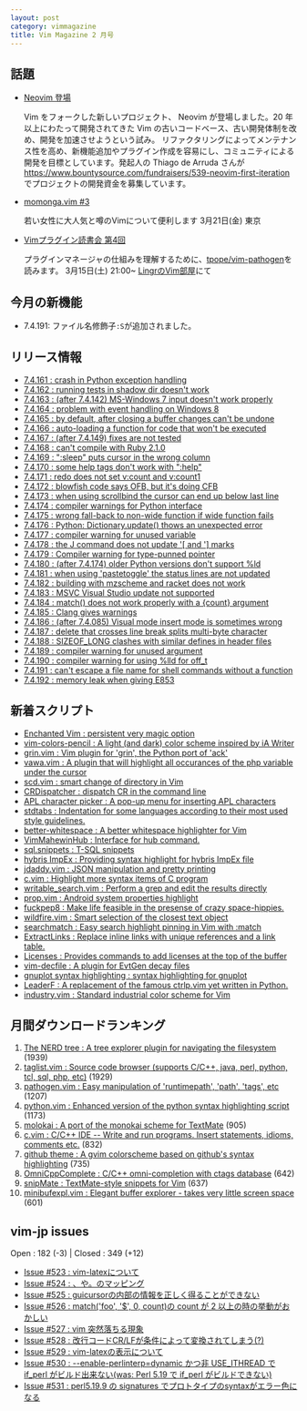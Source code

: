 ```yaml
---
layout: post
category: vimmagazine
title: Vim Magazine 2 月号
---
```


## 話題

- [Neovim 登場](http://neovim.org/)

  Vim をフォークした新しいプロジェクト、 Neovim が登場しました。20 年以上にわたって開発されてきた Vim の古いコードベース、古い開発体制を改め、開発を加速させようという試み。 リファクタリングによってメンテナンス性を高め、新機能追加やプラグイン作成を容易にし、コミュニティによる開発を目標としています。発起人の Thiago de Arruda さんが <https://www.bountysource.com/fundraisers/539-neovim-first-iteration> でプロジェクトの開発資金を募集しています。

- [momonga.vim #3](http://partake.in/events/52a7b249-5183-4f1a-9e4f-22c1f0e436a5)

  若い女性に大人気と噂のVimについて便利します 3月21日(金) 東京

- [Vimプラグイン読書会 第4回](http://haya14busa.github.io/reading-vimplugin/)

  プラグインマネージャの仕組みを理解するために、[tpope/vim-pathogen](https://github.com/tpope/vim-pathogen)を読みます。
  3月15日(土) 21:00~ [LingrのVim部屋](http://lingr.com/room/vim)にて

## 今月の新機能

- 7.4.191: ファイル名修飾子`:S`が追加されました。

## リリース情報

- [7.4.161 : crash in Python exception handling](https://github.com/vim/vim/commit/4315f26500934bff48ed9bda85d2c9db0c8c73f7)
- [7.4.162 : running tests in shadow dir doesn't work](https://github.com/vim/vim/commit/09edc46d01ee0804e29594738c5b86a8a2c06ca0)
- [7.4.163 : (after 7.4.142) MS-Windows 7 input doesn't work properly](https://github.com/vim/vim/commit/f50eb7882e89a6ec1670a0377224f174c7899338)
- [7.4.164 : problem with event handling on Windows 8](https://github.com/vim/vim/commit/dd415a6c5acf5c7c054a16331b34f6b84f9c004d)
- [7.4.165 : by default, after closing a buffer changes can't be undone](https://github.com/vim/vim/commit/767568846b322a52cfbf21f048b1e9e968e393c5)
- [7.4.166 : auto-loading a function for code that won't be executed](https://github.com/vim/vim/commit/f31ecce97eb2aa77a9f43725710af0619e409035)
- [7.4.167 : (after 7.4.149) fixes are not tested](https://github.com/vim/vim/commit/4f943c09a5f09b330d92177ab50b5dd2a7986836)
- [7.4.168 : can't compile with Ruby 2.1.0](https://github.com/vim/vim/commit/a1a118b159ae9555a7fdce3d707ddc3064717067)
- [7.4.169 : ":sleep" puts cursor in the wrong column](https://github.com/vim/vim/commit/10395d8d6c9f85d5af42d30fb5bd2225bd8ef626)
- [7.4.170 : some help tags don't work with ":help"](https://github.com/vim/vim/commit/c467d9b2745642df836e89c026b2e84d9b227b59)
- [7.4.171 : redo does not set v:count and v:count1](https://github.com/vim/vim/commit/0a36fece9234d423aa5e35a8df1e33b3f79e9ede)
- [7.4.172 : blowfish code says OFB, but it's doing CFB](https://github.com/vim/vim/commit/4d504a3e11c42ca1f7ad29848b943eb1537283cb)
- [7.4.173 : when using scrollbind the cursor can end up below last line](https://github.com/vim/vim/commit/12a0f22340ef1b0fa9a4e96d918e282c3d9c2c4e)
- [7.4.174 : compiler warnings for Python interface](https://github.com/vim/vim/commit/3b5226121ddefaa51c1dbb844bfb7124386fe4a8)
- [7.4.175 : wrong fall-back to non-wide function if wide function fails](https://github.com/vim/vim/commit/cd981f2e0f00613a63b46e1e6b5227d5993ba994)
- [7.4.176 : Python: Dictionary.update() thows an unexpected error](https://github.com/vim/vim/commit/2d5f38ff10a955058416b93aae774aeef1c34486)
- [7.4.177 : compiler warning for unused variable](https://github.com/vim/vim/commit/b8e2305656adeb9357e726742bfe0e91e88cda28)
- [7.4.178 : the J command does not update '\[ and '\] marks](https://github.com/vim/vim/commit/f92d8a254ac092e525049ab930924d34eca0f114)
- [7.4.179 : Compiler warning for type-punned pointer](https://github.com/vim/vim/commit/0e4eebd4254017970b7389f66315ebed1486e1ed)
- [7.4.180 : (after 7.4.174) older Python versions don't support %ld](https://github.com/vim/vim/commit/403b3cf0a1ee4c7c1862ef52d42713b90c75a5ee)
- [7.4.181 : when using 'pastetoggle' the status lines are not updated](https://github.com/vim/vim/commit/06811f33ce34575e32f890f8b70c675d44858821)
- [7.4.182 : building with mzscheme and racket does not work](https://github.com/vim/vim/commit/45e2bcc2750dc09121bab718da454ed0b0b77c26)
- [7.4.183 : MSVC Visual Studio update not supported](https://github.com/vim/vim/commit/c86438205ba1d7b5ecadaa700c7f9943fdaf9838)
- [7.4.184 : match() does not work properly with a {count} argument](https://github.com/vim/vim/commit/9feaf6206f73b367f3167ffff927c1a5d2d90954)
- [7.4.185 : Clang gives warnings](https://github.com/vim/vim/commit/631abc35dfc7ad87255c940fd22eee416c731658)
- [7.4.186 : (after 7.4.085) Visual mode insert mode is sometimes wrong](https://github.com/vim/vim/commit/b1d90a3d770c5e513e6cad8284a5168ac5535883)
- [7.4.187 : delete that crosses line break splits multi-byte character](https://github.com/vim/vim/commit/7d311c52ce2859f67532e0a4b604eb8147473c01)
- [7.4.188 : SIZEOF&#x5f;LONG clashes with similar defines in header files](https://github.com/vim/vim/commit/a2aa31a9269641839178b0c0663dc67405c33d3e)
- [7.4.189 : compiler warning for unused argument](https://github.com/vim/vim/commit/f30caaf08d2ccbf429cf1eeb910b0ab08b88a40d)
- [7.4.190 : compiler warning for using %lld for off&#x5f;t](https://github.com/vim/vim/commit/581966e8323c2bab6f9e54729708dc46de8f9fc5)
- [7.4.191 : can't escape a file name for shell commands without a function](https://github.com/vim/vim/commit/26df092843de91ea0c5c5c130d0d0695d2d81c07)
- [7.4.192 : memory leak when giving E853](https://github.com/vim/vim/commit/47b8342abd3dfee39f5961dbb15883c3a95d8488)

## 新着スクリプト

- [Enchanted Vim : persistent very magic option](http://www.vim.org/scripts/script.php?script_id=4849)
- [vim-colors-pencil : A light (and dark) color scheme inspired by iA Writer](http://www.vim.org/scripts/script.php?script_id=4850)
- [grin.vim :   Vim plugin for 'grin', the Python port of 'ack'](http://www.vim.org/scripts/script.php?script_id=4851)
- [vawa.vim : A plugin that will highlight all occurances of the php variable under the cursor](http://www.vim.org/scripts/script.php?script_id=4852)
- [scd.vim : smart change of directory in Vim](http://www.vim.org/scripts/script.php?script_id=4853)
- [CRDispatcher : dispatch CR in the command line](http://www.vim.org/scripts/script.php?script_id=4856)
- [APL character picker : A pop-up menu for inserting APL characters](http://www.vim.org/scripts/script.php?script_id=4857)
- [stdtabs : Indentation for some languages according to their most used style guidelines.](http://www.vim.org/scripts/script.php?script_id=4858)
- [better-whitespace : A better whitespace highlighter for Vim](http://www.vim.org/scripts/script.php?script_id=4859)
- [VimMahewinHub : Interface for hub command.](http://www.vim.org/scripts/script.php?script_id=4860)
- [sql.snippets : T-SQL snippets](http://www.vim.org/scripts/script.php?script_id=4861)
- [hybris ImpEx : Providing syntax highlight for hybris ImpEx file](http://www.vim.org/scripts/script.php?script_id=4862)
- [jdaddy.vim : JSON manipulation and pretty printing](http://www.vim.org/scripts/script.php?script_id=4863)
- [c.vim : Highlight more syntax items of C program](http://www.vim.org/scripts/script.php?script_id=4864)
- [writable&#x5f;search.vim : Perform a grep and edit the results directly](http://www.vim.org/scripts/script.php?script_id=4865)
- [prop.vim : Android system properties highlight](http://www.vim.org/scripts/script.php?script_id=4866)
- [fuckpep8 : Make life feasible in the presense of crazy space-hippies.](http://www.vim.org/scripts/script.php?script_id=4867)
- [wildfire.vim : Smart selection of the closest text object](http://www.vim.org/scripts/script.php?script_id=4868)
- [searchmatch : Easy search highlight pinning in Vim with :match](http://www.vim.org/scripts/script.php?script_id=4869)
- [ExtractLinks : Replace inline links with unique references and a link table.](http://www.vim.org/scripts/script.php?script_id=4870)
- [Licenses : Provides commands to add licenses at the top of the buffer](http://www.vim.org/scripts/script.php?script_id=4871)
- [vim-decfile : A plugin for EvtGen decay files](http://www.vim.org/scripts/script.php?script_id=4872)
- [gnuplot syntax highlighting : syntax highlighting for gnuplot](http://www.vim.org/scripts/script.php?script_id=4873)
- [LeaderF : A replacement of the famous ctrlp.vim yet written in Python.](http://www.vim.org/scripts/script.php?script_id=4874)
- [industry.vim : Standard industrial color scheme for Vim](http://www.vim.org/scripts/script.php?script_id=4875)

## 月間ダウンロードランキング

1. [The NERD tree : A tree explorer plugin for navigating the filesystem](http://www.vim.org/scripts/script.php?script_id=1658) (1939)
2. [taglist.vim : Source code browser (supports C/C++, java, perl, python, tcl, sql, php, etc)](http://www.vim.org/scripts/script.php?script_id=273) (1929)
3. [pathogen.vim : Easy manipulation of 'runtimepath', 'path', 'tags', etc](http://www.vim.org/scripts/script.php?script_id=2332) (1207)
4. [python.vim : Enhanced version of the python syntax highlighting script](http://www.vim.org/scripts/script.php?script_id=790) (1173)
5. [molokai : A port of the monokai scheme for TextMate](http://www.vim.org/scripts/script.php?script_id=2340) (905)
6. [c.vim : C/C++ IDE --  Write and run programs. Insert statements, idioms, comments etc.](http://www.vim.org/scripts/script.php?script_id=213) (832)
7. [github theme : A gvim colorscheme based on github's syntax highlighting](http://www.vim.org/scripts/script.php?script_id=2855) (735)
8. [OmniCppComplete : C/C++ omni-completion with ctags database](http://www.vim.org/scripts/script.php?script_id=1520) (642)
9. [snipMate : TextMate-style snippets for Vim](http://www.vim.org/scripts/script.php?script_id=2540) (637)
10. [minibufexpl.vim : Elegant buffer explorer - takes very little screen space](http://www.vim.org/scripts/script.php?script_id=159) (601)

## vim-jp issues

Open : 182 (-3) | Closed : 349 (+12)

- [Issue #523 : vim-latexについて](https://github.com/vim-jp/issues/issues/523)
- [Issue #524 : 、や。のマッピング](https://github.com/vim-jp/issues/issues/524)
- [Issue #525 : guicursorの内部の情報を正しく得ることができない](https://github.com/vim-jp/issues/issues/525)
- [Issue #526 : match('foo', '$', 0, count)の count が 2 以上の時の挙動がおかしい](https://github.com/vim-jp/issues/issues/526)
- [Issue #527 : vim 突然落ちる現象](https://github.com/vim-jp/issues/issues/527)
- [Issue #528 : 改行コードCR/LFが条件によって変換されてしまう(?)](https://github.com/vim-jp/issues/issues/528)
- [Issue #529 : vim-latexの表示について](https://github.com/vim-jp/issues/issues/529)
- [Issue #530 : --enable-perlinterp=dynamic かつ非 USE&#x5f;ITHREAD で if&#x5f;perl がビルド出来ない(was: Perl 5.19 で if&#x5f;perl がビルドできない)](https://github.com/vim-jp/issues/issues/530)
- [Issue #531 : perl5.19.9 の signatures でプロトタイプのsyntaxがエラー色になる](https://github.com/vim-jp/issues/issues/531)

